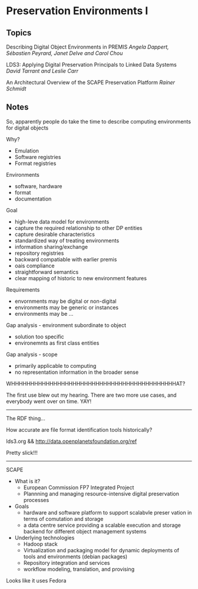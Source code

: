 Preservation Environments I
===

Topics
---

Describing Digital Object Environments in PREMIS
*Angela Dappert, Sébastien Peyrard, Janet Delve and Carol Chou*

LDS3: Applying Digital Preservation Principals to Linked Data Systems
*David Tarrant and Leslie Carr*

An Architectural Overview of the SCAPE Preservation Platform
*Rainer Schmidt*

Notes
--

So, apparently people do take the time to describe computing environments for digital objects

Why?

  * Emulation
  * Software registries
  * Format registries

Environments
  
  * software, hardware
  * format
  * documentation
  
Goal

  * high-leve data model for environments
  * capture the required relationship to other DP entities
  * capture desirable characteristics
  * standardized way of treating environments
  * information sharing/exchange
  * repository registries
  * backward compatiable with earlier premis
  * oais compliance
  * straightforward semantics
  * clear mapping of historic to new environment features

Requirements

  * envornments may be digital or non-digital
  * environments may be generic or instances
  * environments may be ...

Gap analysis - environment subordinate to object

  * solution too specific
  * environemnts as first class entities

Gap analysis - scope

  * primarily applicable to computing
  * no representation information in the broader sense

WHHHHHHHHHHHHHHHHHHHHHHHHHHHHHHHHHHHHHHHHHHHAT?

The first use blew out my hearing. There are two more use cases, and everybody went over on time. YAY!

---

The RDF thing... 

How accurate are file format identification tools historically?

lds3.org && http://data.openplanetsfoundation.org/ref

Pretty slick!!!

---

SCAPE

* What is it?
  * European Commission FP7 Integrated Project
  * Plannning and managing resource-intensive digital preservation processes
* Goals
  * hardware and software platform to support scalabvle preser vation in terms of comutation and storage
  * a data centre service providing a scalable execution and storage backend for different object management systems
* Underlying technologies
  * Hadoop stack
  * Virtualization and packaging model for dynamic deployments of tools and environments (debian packages)
  * Repository integration and services
  * workflow modeling, translation, and provising

Looks like it uses Fedora
